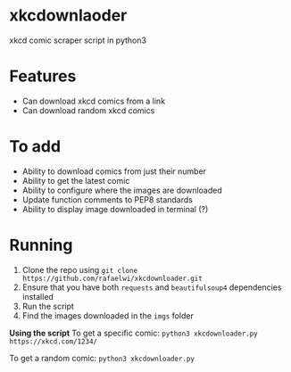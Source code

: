 # xkcdownlaoder
xkcd comic scraper script in python3

# Features
- Can download xkcd comics from a link
- Can download random xkcd comics

# To add
- Ability to download comics from just their number
- Ability to get the latest comic
- Ability to configure where the images are downloaded
- Update function comments to PEP8 standards
- Ability to display image downloaded in terminal (?)

# Running
1. Clone the repo using `git clone https://github.com/rafaelwi/xkcdownloader.git`
2. Ensure that you have both `requests` and `beautifulsoup4` dependencies installed
3. Run the script
4. Find the images downloaded in the `imgs` folder

**Using the script**
To get a specific comic: 
`python3 xkcdownloader.py https://xkcd.com/1234/`

To get a random comic:
`python3 xkcdownloader.py`

